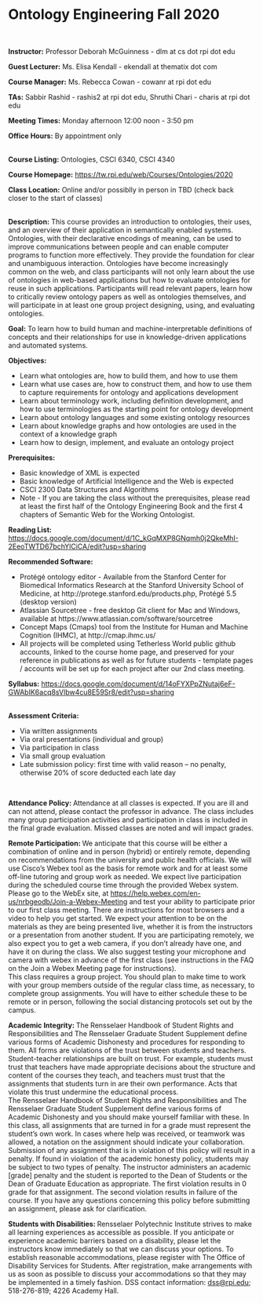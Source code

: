 # Ontology Engineering Fall 2020

<br />

<strong>Instructor:</strong> Professor Deborah McGuinness - dlm at cs dot rpi dot edu

<strong>Guest Lecturer:</strong> Ms. Elisa Kendall - ekendall at thematix dot com

<strong>Course Manager:</strong> Ms. Rebecca Cowan - cowanr at rpi dot edu

<strong>TAs:</strong> Sabbir Rashid - rashis2 at rpi dot edu, Shruthi Chari - charis at rpi dot edu

<strong>Meeting Times:</strong> Monday afternoon 12:00 noon - 3:50 pm

<strong>Office Hours:</strong> By appointment only
<br />
<br />

<strong>Course Listing:</strong> Ontologies, CSCI 6340, CSCI 4340

<strong>Course Homepage:</strong> https://tw.rpi.edu/web/Courses/Ontologies/2020
<br />

<strong>Class Location:</strong> Online and/or possiblly in person in TBD (check back closer to the start of classes)
<br />
<br />

<strong>Description:</strong>
This course provides an introduction to ontologies, their uses, and an overview of their application in semantically enabled systems. Ontologies, with their declarative encodings of meaning, can be used to improve communications between people and can enable computer programs to function more effectively. They provide the foundation for clear and unambiguous interaction. Ontologies have become increasingly common on the web, and class participants will not only learn about the use of ontologies in web-based applications but how to evaluate ontologies for reuse in such applications. Participants will read relevant papers, learn how to critically review ontology papers as well as ontologies themselves, and will participate in at least one group project designing, using, and evaluating ontologies.
<br />

<strong>Goal:</strong>
To learn how to build human and machine-interpretable definitions of concepts and their relationships for use in knowledge-driven applications and automated systems.


<strong>Objectives:</strong>
<ul>
<li>Learn what ontologies are, how to build them, and how to use them </li>
<li>Learn what use cases are, how to construct them, and how to use them to capture requirements for ontology and applications development </li>
<li>Learn about terminology work, including definition development, and how to use terminologies as the starting point for ontology development </li>
<li>Learn about ontology languages and some existing ontology resources </li>
<li>Learn about knowledge graphs and how ontologies are used in the context of a knowledge graph </li>
<li>Learn how to design, implement, and evaluate an ontology project </li>
</ul>

<strong>Prerequisites:</strong>
<ul>
<li>Basic knowledge of XML is expected </li>
<li>Basic knowledge of Artificial Intelligence and the Web is expected </li>
<li>CSCI 2300  Data Structures and Algorithms </li>
<li>Note - If you are taking the class without the prerequisites, please read at least the first half of the Ontology Engineering Book and the first 4 chapters of Semantic Web for the Working Ontologist. </li>
</ul>

<strong>Reading List:</strong> https://docs.google.com/document/d/1C_kGqMXP8GNqmh0j2QkeMhI-2EeoTWTD67bchYlCiCA/edit?usp=sharing

<strong>Recommended Software:</strong>
<ul>
<li>Protégé ontology editor - Available from the Stanford Center for Biomedical Informatics Research at the Stanford University School of Medicine, at http://protege.stanford.edu/products.php, Protégé 5.5 (desktop version) </li>
<li>Atlassian Sourcetree - free desktop Git client for Mac and Windows, available at https://www.atlassian.com/software/sourcetree </li>
<li>Concept Maps (Cmaps) tool from the Institute for Human and Machine Cognition (IHMC), at http://cmap.ihmc.us/ </li>
<li>All projects will be completed using Tetherless World public github accounts, linked to the course home page, and preserved for your reference in publications as well as for future students - template pages / accounts will be set up for each project after our 2nd class meeting. </li>
</ul>

<strong>Syllabus:</strong> https://docs.google.com/document/d/14oFYXPpZNutaj6eF-GWAbIK6acq8sVlbw4cu8E59Sr8/edit?usp=sharing
<br />
<br />

<strong>Assessment Criteria:</strong>
<ul>
<li>Via written assignments </li>
<li>Via oral presentations (individual and group) </li>
<li>Via participation in class </li>
<li>Via small group evaluation </li>
<li>Late submission policy: first time with valid reason – no penalty, otherwise 20% of score deducted each late day </li>
</ul>
<br />

<strong>Attendance Policy: </strong>Attendance at all classes is expected. If you are ill and can not attend, please contact the professor in advance. The class includes many group participation activities and participation in class is included in the final grade evaluation. Missed classes are noted and will impact grades.
<br />

<strong>Remote Participation: </strong>
We anticipate that this course will be either a combination of online and in person (hybrid) or entirely remote, depending on recommendations from the university and public health officials.  We will use Cisco’s Webex tool as the basis for remote work and for at least some off-line tutoring and group work as needed.  We expect live participation during the scheduled course time through the provided Webex system. Please go to the WebEx site, at https://help.webex.com/en-us/nrbgeodb/Join-a-Webex-Meeting and test your ability to participate prior to our first class meeting. There are instructions for most browsers and a video to help you get started.  We expect your attention to be on the materials as they are being presented live, whether it is from the instructors or a presentation from another student.  If you are participating remotely, we also expect you to get a web camera, if you don’t already have one, and have it on during the class.  We also suggest testing your microphone and camera with webex in advance of the first class (see instructions in the FAQ on the Join a Webex Meeting page for instructions).
<br />
This class requires a group project.  You should plan to make time to work with your group members outside of the regular class time, as necessary, to complete group assignments. You will have to either schedule these to be remote or in person, following the social distancing protocols set out by the campus.
<br />

<strong>Academic Integrity: </strong>
The Rensselaer Handbook of Student Rights and Responsibilities and The Rensselaer Graduate Student Supplement define various forms of Academic Dishonesty and procedures for responding to them. All forms are violations of the trust between students and teachers. Student-teacher relationships are built on trust. For example, students must trust that teachers have made appropriate decisions about the structure and content of the courses they teach, and teachers must trust that the assignments that students turn in are their own performance. Acts that violate this trust undermine the educational process.
<br />
The Rensselaer Handbook of Student Rights and Responsibilities and The Rensselaer Graduate Student Supplement define various forms of Academic Dishonesty and you should make yourself familiar with these. In this class, all assignments that are turned in for a grade must represent the student’s own work. In cases where help was received, or teamwork was allowed, a notation on the assignment should indicate your collaboration. Submission of any assignment that is in violation of this policy will result in a penalty. If found in violation of the academic honesty policy, students may be subject to two types of penalty. The instructor administers an academic [grade] penalty and the student is reported to the Dean of Students or the Dean of Graduate Education as appropriate. The first violation results in 0 grade for that assignment. The second violation results in failure of the course. If you have any questions concerning this policy before submitting an assignment, please ask for clarification.
<br />

<strong>Students with Disabilities: </strong>
Rensselaer Polytechnic Institute strives to make all learning experiences as accessible as possible. If you anticipate or experience academic barriers based on a disability, please let the instructors know immediately so that we can discuss your options.  To establish reasonable accommodations, please register with The Office of Disability Services for Students.  After registration, make arrangements with us as soon as possible to discuss your accommodations so that they may be implemented in a timely fashion. DSS contact information: dss@rpi.edu; 518-276-819; 4226 Academy Hall.
